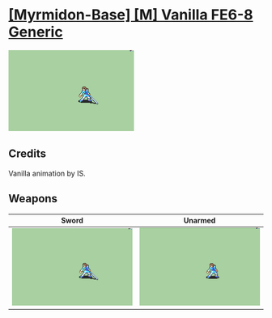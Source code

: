 # [\[Myrmidon-Base\] \[M\] Vanilla FE6-8 Generic](./)
 

<img src="./1.%20Sword/Sword_000.png" alt="[Myrmidon-Base] [M] Vanilla FE6-8 Generic standing" />

## Credits

Vanilla animation by IS.

## Weapons
 

|Sword |Unarmed |
|  :---: | :---: |
| <img alt="Sword animation" src="./1.%20Sword/Sword.gif" /> | <img alt="Unarmed animation" src="./8.%20Unarmed/Unarmed.gif" /> |
